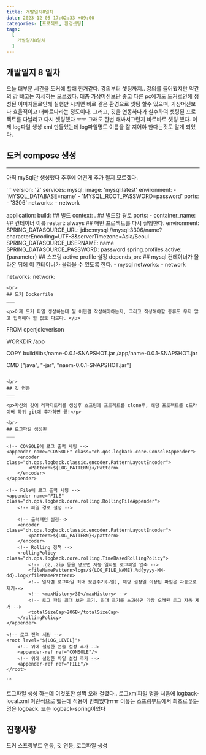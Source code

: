 ```yaml
---
title: 개발일지8일차
date: 2023-12-05 17:02:33 +09:00
categories: [프로젝트, 환경셋팅]
tags:
  [
    개발일지8일차
  ]
---
```


## 개발일지 8 일차
<p>오늘 대부분 시간을 도커에 할애 한거같다. 강의부터 셋팅까지.. 강의를 들어봤지만 약간의 감 뺴고는 자세히는 모르겠다. 대충 가상머신보단 좋고 다른 pc에가도 도커로인해 
생성된 이미지들로인해 실행만 시키면 바로 같은 환경으로 셋팅 할수 있으며, 가상머신보다 효율적이고 더빠르다라는 정도이다. 그러고, 깃을 연동하다가 실수하여 셋팅된 프로젝트를
다날리고 다시 셋팅했다 ㅠㅠ 그래도 한번 해봐서그런지 바로바로 셋팅 했다. 이제 log파일 생성 xml 만들었는데 log파일명도 이름을 잘 지어야 한다는것도 알게 되었다.</p>

## 도커 compose 생성
___

<p> 아직 mySql만 생성했다 추후에 어떤게 추가 될지 모르겠다.</p>
```
version: '2'
services:
  mysql:
    image: 'mysql:latest'
    environment:
      - 'MYSQL_DATABASE=name'
      - 'MYSQL_ROOT_PASSWORD=password'
    ports:
      - '3306'
    networks:
      - network

  application:
    build:              ## 빌드
      context: .        ## 빌드할 경로
    ports:
      - 
    container_name:  ## 컨테이너 이름
    restart: always               ## 매번 프로젝트를 다시 실행한다. 
    environment:
      SPRING_DATASOURCE_URL: jdbc:mysql://mysql:3306/name?characterEncoding=UTF-8&serverTimezone=Asia/Seoul
      SPRING_DATASOURCE_USERNAME: name
      SPRING_DATASOURCE_PASSWORD: password
      spring.profiles.active: {parameter}                ## 스프링 active profile 설정
    depends_on:                   ## mysql 컨테이너가 올라온 뒤에 이 컨테이너가 올라올 수 있도록 한다.
      - mysql
    networks:
      - network
      
networks:
  network:
  ```
<br>
## 도커 Dockerfile
___

<p>이제 도커 파일 생성하는데 뭘 어떤걸 작성해야하는지, 그리고 작성해야할 종류도 무지 많고 입력해야 할 값도 다르다. </p>
```
FROM openjdk:verison

WORKDIR /app

COPY build/libs/name-0.0.1-SNAPSHOT.jar /app/name-0.0.1-SNAPSHOT.jar

CMD ["java", "-jar", "naem-0.0.1-SNAPSHOT.jar"]
```

<br>
## 깃 연동
___

<p>자신의 깃에 레파지토리를 생성후 스프링에 프로젝트를 clone후, 해당 프로젝트를 c드라이버 하위 git에 추가하면 끝!</p>

<br>
## 로그파일 생성된
___

```
<!-- 60초마다 설정 파일의 변경을 확인 하여 변경시 갱신 -->
<configuration scan="true" scanPeriod="60 seconds">
    <!-- 로그 파일이 저장될 경로 -->
    <!-- 로그 파일 이름 -->
    <property name="LOG_FILE_NAME" value="naem"/>
    <!-- 로그 출력 패턴 -->
    <property name="LOG_PATTERN" value="%d{yyyy-MM-dd HH:mm:ss.SSS} %magenta([%thread]) [%-5level] [%logger{40}] - %msg%n"/>
    <!-- 로그 레벨 -->
    <!--
    	1) ERROR : 오류 메시지 표시
        2) WARN  : 경고성 메시지 표시
        3) INFO  : 정보성 메시지 표시
        4) DEBUG : 디버깅하기 위한 메시지 표시
        5) TRACE : Debug보다 훨씬 상세한 메시지 표시
        아래에서는 info로 설정하였는데, 이 경우엔 INFO보다 위에 있는 DEBUG와 TRACE는 표시하지 않는다.
    -->
    <property name="LOG_LEVEL" value="info"/>

    <!-- CONSOLE에 로그 출력 세팅 -->
    <appender name="CONSOLE" class="ch.qos.logback.core.ConsoleAppender">
        <encoder class="ch.qos.logback.classic.encoder.PatternLayoutEncoder">
            <Pattern>${LOG_PATTERN}</Pattern>
        </encoder>
    </appender>

    <!-- File에 로그 출력 세팅 -->
    <appender name="FILE" class="ch.qos.logback.core.rolling.RollingFileAppender">
        <!-- 파일 경로 설정 -->
       
        <!-- 출력패턴 설정-->
        <encoder class="ch.qos.logback.classic.encoder.PatternLayoutEncoder">
            <pattern>${LOG_PATTERN}</pattern>
        </encoder>
        <!-- Rolling 정책 -->
        <rollingPolicy class="ch.qos.logback.core.rolling.TimeBasedRollingPolicy">
            <!-- .gz,.zip 등을 넣으면 자동 일자별 로그파일 압축 -->
            <fileNamePattern>logs/${LOG_FILE_NAME}.%d{yyyy-MM-dd}.log</fileNamePattern>
            <!-- 일자별 로그파일 최대 보관주기(~일), 해당 설정일 이상된 파일은 자동으로 제거-->
            <!-- <maxHistory>30</maxHistory> -->
            <!-- 로그 파일 최대 보관 크기. 최대 크기를 초과하면 가장 오래된 로그 자동 제거 -->
            <totalSizeCap>20GB</totalSizeCap>
        </rollingPolicy>
    </appender>

    <!-- 로그 전역 세팅 -->
    <root level="${LOG_LEVEL}">
        <!-- 위에 설정한 콘솔 설정 추가 -->
        <appender-ref ref="CONSOLE"/>
        <!-- 위에 설정한 파일 설정 추가 -->
        <appender-ref ref="FILE"/>
    </root>
</configuration>
```

<p>로그파일 생성 하는데 이것또한 살짝 오래 걸렸다.. 로그xml파일 명을 처음에 logback-local.xml 이런식으로 했는데 적용이 안되었다ㅠㅠ 이유는 스프링부트에서 최초로 읽는 명은 logback. 또는 logback-spring이였다</p>


## 진행사항

<p>도커 스프링부트 연동, 깃 연동, 로그파일 생성 </p>








